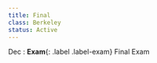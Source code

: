 ```yaml
---
title: Final
class: Berkeley
status: Active
---
```


Dec
: **Exam**{: .label .label-exam} Final Exam